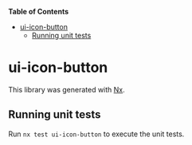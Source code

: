 <!-- START doctoc generated TOC please keep comment here to allow auto update -->
<!-- DON'T EDIT THIS SECTION, INSTEAD RE-RUN doctoc TO UPDATE -->
**Table of Contents**

- [ui-icon-button](#ui-icon-button)
  - [Running unit tests](#running-unit-tests)

<!-- END doctoc generated TOC please keep comment here to allow auto update -->

# ui-icon-button

This library was generated with [Nx](https://nx.dev).


## Running unit tests

Run `nx test ui-icon-button` to execute the unit tests.

